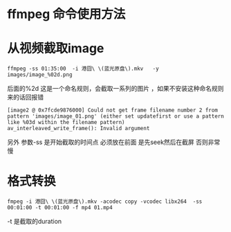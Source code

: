 # ffmpeg 命令使用方法

# 从视频截取image

```
ffmpeg -ss 01:35:00  -i 港囧\ \(蓝光原盘\).mkv   -y images/image_%02d.png
```

后面的%2d 这是一个命名规则，会截取一系列的图片  ，如果不安装这种命名规则来的话回报错

```
[image2 @ 0x7fcde9876000] Could not get frame filename number 2 from pattern 'images/image_01.png' (either set updatefirst or use a pattern like %03d within the filename pattern)
av_interleaved_write_frame(): Invalid argument
```

另外  参数-ss 是开始截取的时间点  必须放在前面  是先seek然后在截屏 否则非常慢 


# 格式转换

```
fmpeg -i 港囧\ \(蓝光原盘\).mkv -acodec copy -vcodec libx264  -ss 00:01:00 -t 00:01:00 -f mp4 01.mp4 
```

-t 是截取的duration

